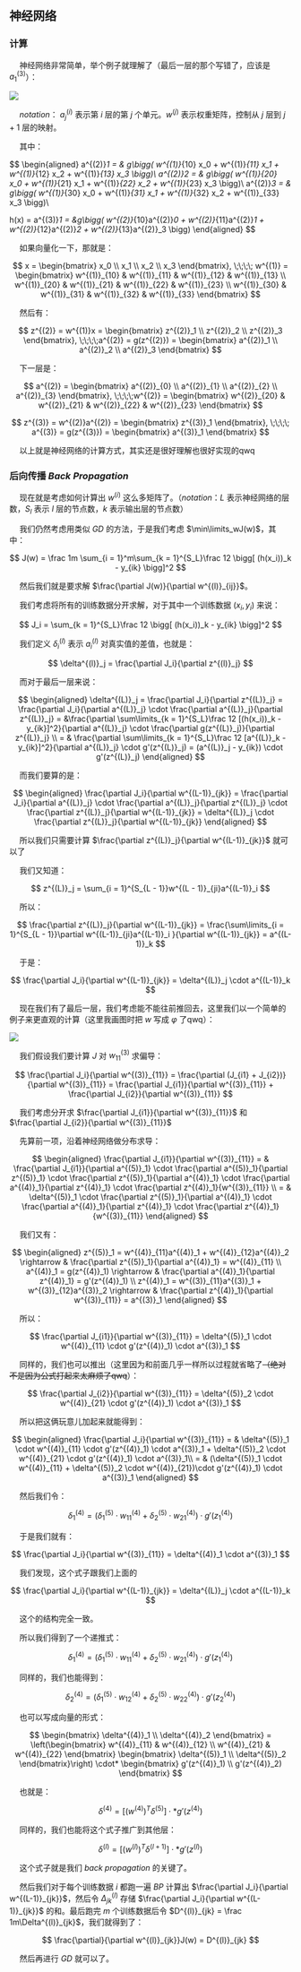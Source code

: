 ## 神经网络

### 计算

&emsp; 神经网络非常简单，举个例子就理解了（最后一层的那个写错了，应该是 $a^{(3)}_1$）：

![](./pic/NN1.png)

&emsp; $notation$： $a^{(i)}_j$ 表示第 $i$ 层的第 $j$ 个单元。$w^{(j)}$ 表示权重矩阵，控制从 $j$ 层到 $j + 1$ 层的映射。

&emsp; 其中：

$$
\begin{aligned}
a^{(2)}_1 = & g\bigg( w^{(1)}_{10} x_0 + w^{(1)}_{11} x_1 + w^{(1)}_{12} x_2 + w^{(1)}_{13} x_3 \bigg)\\
a^{(2)}_2 = & g\bigg( w^{(1)}_{20} x_0 + w^{(1)}_{21} x_1 + w^{(1)}_{22} x_2 + w^{(1)}_{23} x_3 \bigg)\\
a^{(2)}_3 = & g\bigg( w^{(1)}_{30} x_0 + w^{(1)}_{31} x_1 + w^{(1)}_{32} x_2 + w^{(1)}_{33} x_3 \bigg)\\

h(x) = a^{(3)}_1 = &g\bigg( w^{(2)}_{10}a^{(2)}_0 + w^{(2)}_{11}a^{(2)}_1 + w^{(2)}_{12}a^{(2)}_2 + w^{(2)}_{13}a^{(2)}_3 \bigg)
\end{aligned}
$$

&emsp; 如果向量化一下，那就是：

$$
x = \begin{bmatrix} x_0 \\ x_1 \\ x_2 \\ x_3 \end{bmatrix}, \;\;\;\; w^{(1)} = \begin{bmatrix} w^{(1)}_{10} & w^{(1)}_{11} & w^{(1)}_{12} & w^{(1)}_{13} \\ w^{(1)}_{20} & w^{(1)}_{21} & w^{(1)}_{22} & w^{(1)}_{23} \\ w^{(1)}_{30} & w^{(1)}_{31} & w^{(1)}_{32} & w^{(1)}_{33} \end{bmatrix}
$$

&emsp; 然后有：

$$ z^{(2)} = w^{(1)}x = \begin{bmatrix} z^{(2)}_1 \\ z^{(2)}_2 \\ z^{(2)}_3 \end{bmatrix}, \;\;\;\;a^{(2)} = g(z^{(2)}) = \begin{bmatrix} a^{(2)}_1 \\ a^{(2)}_2 \\ a^{(2)}_3 \end{bmatrix} $$

&emsp; 下一层是：

$$ a^{(2)} = \begin{bmatrix} a^{(2)}_{0} \\ a^{(2)}_{1} \\ a^{(2)}_{2} \\ a^{(2)}_{3} \end{bmatrix}, \;\;\;\;w^{(2)} = \begin{bmatrix} w^{(2)}_{20} & w^{(2)}_{21} & w^{(2)}_{22} & w^{(2)}_{23} \end{bmatrix} $$

$$
z^{(3)} = w^{(2)}a^{(2)} = \begin{bmatrix} z^{(3)}_1 \end{bmatrix}, \;\;\;\; a^{(3)} = g(z^{(3)}) = \begin{bmatrix} a^{(3)}_1 \end{bmatrix}
$$

&emsp; 以上就是神经网络的计算方式，其实还是很好理解也很好实现的qwq

### 后向传播 $Back \; Propagation$

&emsp; 现在就是考虑如何计算出 $w^{(i)}$ 这么多矩阵了。（$notation$：$L$ 表示神经网络的层数，$S_l$ 表示 $l$ 层的节点数，$k$ 表示输出层的节点数）

&emsp; 我们仍然考虑用类似 $GD$ 的方法，于是我们考虑 $\min\limits_wJ(w)$，其中：

$$ J(w) = \frac 1m \sum_{i = 1}^m\sum_{k = 1}^{S_L}\frac 12 \bigg[ (h(x_i))_k - y_{ik} \bigg]^2 $$

&emsp; 然后我们就是要求解 $\frac{\partial J(w)}{\partial w^{(l)}_{ij}}$。

&emsp; 我们考虑将所有的训练数据分开求解，对于其中一个训练数据 $(x_i, y_i)$ 来说：

$$ J_i = \sum_{k = 1}^{S_L}\frac 12 \bigg[ (h(x_i))_k - y_{ik} \bigg]^2 $$

&emsp; 我们定义 $\delta^{(l)}_i$ 表示 $a^{(l)}_i$ 对真实值的差值，也就是：

$$ \delta^{(l)}_j = \frac{\partial J_i}{\partial z^{(l)}_j} $$

&emsp; 而对于最后一层来说：

$$
\begin{aligned}
\delta^{(L)}_j = \frac{\partial J_i}{\partial z^{(L)}_j} = \frac{\partial J_i}{\partial a^{(L)}_j} \cdot \frac{\partial a^{(L)}_j}{\partial z^{(L)}_j} = &\frac{\partial \sum\limits_{k = 1}^{S_L}\frac 12 [(h(x_i))_k - y_{ik}]^2}{\partial a^{(L)}_j} \cdot \frac{\partial g(z^{(L)}_j)}{\partial z^{(L)}_j} \\
= & \frac{\partial \sum\limits_{k = 1}^{S_L}\frac 12 [a^{(L)}_k - y_{ik}]^2}{\partial a^{(L)}_j} \cdot g'(z^{(L)}_j) = (a^{(L)}_j - y_{ik}) \cdot g'(z^{(L)}_j)
\end{aligned}
$$

&emsp; 而我们要算的是：

$$
\begin{aligned}
\frac{\partial J_i}{\partial w^{(L-1)}_{jk}} = \frac{\partial J_i}{\partial a^{(L)}_j} \cdot \frac{\partial a^{(L)}_j}{\partial z^{(L)}_j} \cdot \frac{\partial z^{(L)}_j}{\partial w^{(L-1)}_{jk}} = \delta^{(L)}_j \cdot \frac{\partial z^{(L)}_j}{\partial w^{(L-1)}_{jk}}
\end{aligned}
$$

&emsp; 所以我们只需要计算 $\frac{\partial z^{(L)}_j}{\partial w^{(L-1)}_{jk}}$ 就可以了

&emsp; 我们又知道：

$$ z^{(L)}_j = \sum_{i = 1}^{S_{L - 1}}w^{(L - 1)}_{ji}a^{(L-1)}_i $$

&emsp; 所以：

$$ \frac{\partial z^{(L)}_j}{\partial w^{(L-1)}_{jk}} = \frac{\sum\limits_{i = 1}^{S_{L - 1}}\partial w^{(L-1)}_{ji}a^{(L-1)}_i }{\partial w^{(L-1)}_{jk}} = a^{(L-1)}_k $$

&emsp; 于是：

$$ \frac{\partial J_i}{\partial w^{(L-1)}_{jk}} = \delta^{(L)}_j \cdot a^{(L-1)}_k $$

&emsp; 现在我们有了最后一层，我们考虑能不能往前推回去，这里我们以一个简单的例子来更直观的计算（这里我画图时把 $w$ 写成 $\varphi$ 了qwq）：

![](./pic/NN2.png)

&emsp; 我们假设我们要计算 $J$ 对 $w^{(3)}_{11}$ 求偏导：

$$ \frac{\partial J_i}{\partial w^{(3)}_{11}} = \frac{\partial (J_{i1} + J_{i2})}{\partial w^{(3)}_{11}} = \frac{\partial J_{i1}}{\partial w^{(3)}_{11}} + \frac{\partial J_{i2}}{\partial w^{(3)}_{11}} $$

&emsp; 我们考虑分开求 $\frac{\partial J_{i1}}{\partial w^{(3)}_{11}}$ 和 $\frac{\partial J_{i2}}{\partial w^{(3)}_{11}}$

&emsp; 先算前一项，沿着神经网络做分布求导：

$$
\begin{aligned}
\frac{\partial J_{i1}}{\partial w^{(3)}_{11}} = & \frac{\partial J_{i1}}{\partial a^{(5)}_1} \cdot \frac{\partial a^{(5)}_1}{\partial z^{(5)}_1} \cdot \frac{\partial z^{(5)}_1}{\partial a^{(4)}_1} \cdot \frac{\partial a^{(4)}_1}{\partial z^{(4)}_1} \cdot \frac{\partial z^{(4)}_1}{w^{(3)}_{11}} \\
= & \delta^{(5)}_1 \cdot \frac{\partial z^{(5)}_1}{\partial a^{(4)}_1} \cdot \frac{\partial a^{(4)}_1}{\partial z^{(4)}_1} \cdot \frac{\partial z^{(4)}_1}{w^{(3)}_{11}}
\end{aligned}
$$

&emsp; 我们又有：

$$
\begin{aligned}
z^{(5)}_1 = w^{(4)}_{11}a^{(4)}_1 + w^{(4)}_{12}a^{(4)}_2 \rightarrow & \frac{\partial z^{(5)}_1}{\partial a^{(4)}_1} = w^{(4)}_{11} \\
a^{(4)}_1 = g(z^{(4)}_1) \rightarrow & \frac{\partial a^{(4)}_1}{\partial z^{(4)}_1} = g'(z^{(4)}_1) \\
z^{(4)}_1 = w^{(3)}_{11}a^{(3)}_1 + w^{(3)}_{12}a^{(3)}_2 \rightarrow & \frac{\partial z^{(4)}_1}{\partial w^{(3)}_{11}} = a^{(3)}_1 
\end{aligned}
$$

&emsp; 所以：

$$ \frac{\partial J_{i1}}{\partial w^{(3)}_{11}} = \delta^{(5)}_1 \cdot w^{(4)}_{11} \cdot g'(z^{(4)}_1) \cdot a^{(3)}_1 $$

&emsp; 同样的，我们也可以推出（这里因为和前面几乎一样所以过程就省略了~~（绝对不是因为公式打起来太麻烦了qwq~~）：

$$ \frac{\partial J_{i2}}{\partial w^{(3)}_{11}} = \delta^{(5)}_2 \cdot w^{(4)}_{21} \cdot g'(z^{(4)}_1) \cdot a^{(3)}_1 $$

&emsp; 所以把这俩玩意儿加起来就能得到：

$$
\begin{aligned}
\frac{\partial J_i}{\partial w^{(3)}_{11}} = & \delta^{(5)}_1 \cdot w^{(4)}_{11} \cdot g'(z^{(4)}_1) \cdot a^{(3)}_1 + \delta^{(5)}_2 \cdot w^{(4)}_{21} \cdot g'(z^{(4)}_1) \cdot a^{(3)}_1\\
= & (\delta^{(5)}_1 \cdot w^{(4)}_{11} + \delta^{(5)}_2 \cdot w^{(4)}_{21})\cdot g'(z^{(4)}_1) \cdot a^{(3)}_1
\end{aligned}
$$

&emsp; 然后我们令：

$$ \delta^{(4)}_1 = (\delta^{(5)}_1 \cdot w^{(4)}_{11} + \delta^{(5)}_2 \cdot w^{(4)}_{21}) \cdot g'(z^{(4)}_1) $$

&emsp; 于是我们就有：

$$ \frac{\partial J_i}{\partial w^{(3)}_{11}} = \delta^{(4)}_1 \cdot a^{(3)}_1 $$

&emsp; 我们发现，这个式子跟我们上面的

$$ \frac{\partial J_i}{\partial w^{(L-1)}_{jk}} = \delta^{(L)}_j \cdot a^{(L-1)}_k $$

&emsp; 这个的结构完全一致。

&emsp; 所以我们得到了一个递推式：

$$ \delta^{(4)}_1 = (\delta^{(5)}_1 \cdot w^{(4)}_{11} + \delta^{(5)}_2 \cdot w^{(4)}_{21}) \cdot g'(z^{(4)}_1) $$

&emsp; 同样的，我们也能得到：

$$ \delta^{(4)}_2 = (\delta^{(5)}_1 \cdot w^{(4)}_{12} + \delta^{(5)}_2 \cdot w^{(4)}_{22}) \cdot g'(z^{(4)}_2) $$  

&emsp; 也可以写成向量的形式：

$$ \begin{bmatrix} \delta^{(4)}_1 \\ \delta^{(4)}_2 \end{bmatrix} = \left(\begin{bmatrix} w^{(4)}_{11} & w^{(4)}_{12} \\ w^{(4)}_{21} & w^{(4)}_{22} \end{bmatrix} \begin{bmatrix} \delta^{(5)}_1 \\ \delta^{(5)}_2 \end{bmatrix}\right) \cdot* \begin{bmatrix} g'(z^{(4)}_1) \\ g'(z^{(4)}_2) \end{bmatrix} $$

&emsp; 也就是：

$$
\delta^{(4)} = \bigg[(w^{(4)})^T\delta^{(5)}\bigg] \cdot* g'(z^{(4)})
$$

&emsp; 同样的，我们也能将这个式子推广到其他层：

$$ \delta^{(l)} = \bigg[ (w^{(l)})^T\delta^{(l+1)} \bigg] \cdot* g'(z^{(l)}) $$

&emsp; 这个式子就是我们 $back \; propagation$ 的关键了。

&emsp; 然后我们对于每个训练数据 $i$ 都跑一遍 $BP$ 计算出 $\frac{\partial J_i}{\partial w^{(L-1)}_{jk}}$，然后令 $\Delta^{(l)}_{jk}$ 存储 $\frac{\partial J_i}{\partial w^{(L-1)}_{jk}}$ 的和。最后跑完 $m$ 个训练数据后令 $D^{(l)}_{jk} = \frac 1m\Delta^{(l)}_{jk}$，我们就得到了：

$$ \frac{\partial}{\partial w^{(l)}_{jk}}J(w) = D^{(l)}_{jk} $$

&emsp; 然后再进行 $GD$ 就可以了。